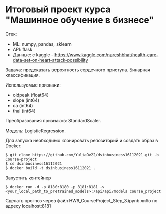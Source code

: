 # Итоговый проект курса "Машинное обучение в бизнесе"

Стек:

+ ML: numpy, pandas, sklearn
+ API: flask
+ Данные: с kaggle - https://www.kaggle.com/nareshbhat/health-care-data-set-on-heart-attack-possibility

Задача: предсказать вероятность сердечного приступа. Бинарная классификация.

Используемые признаки:

- oldpeak (float64)
- slope (int64)
- ca (int64)
- thal (int64)

Преобразования признаков: StandardScaler.

Модель: LogisticRegression.

Для запуска необходимо клонировать репозиторий и создать образ в Docker:

    $ git clone https://github.com/YuliaOv22/dsinbusiness16112021.git -b Course-project
    $ cd dsinbusiness16112021
    $ docker build -t dsinbusiness16112021 .

Запустить контейнер

    $ docker run -d -p 8180:8180 -p 8181:8181 -v <your_local_path_to_pretrained_models>:/api/api/models course_project

Сделать прогноз через файл HW9_CourseProject_Step_3.ipynb либо по адресу localhost:8181
